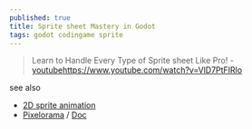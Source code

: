 ```yaml
---
published: true
title: Sprite sheet Mastery in Godot
tags: godot codingame sprite
---
```

> Learn to Handle Every Type of Sprite sheet Like Pro! - [youtube]()https://www.youtube.com/watch?v=VlD7PtFIRlo

see also
- [2D sprite animation](https://docs.godotengine.org/en/4.1/tutorials/2d/2d_sprite_animation.html)
- [Pixelorama](https://github.com/Orama-Interactive/Pixelorama#pixelorama---pixelate-your-dreams) / [Doc](https://www.oramainteractive.com/Pixelorama-Docs/)